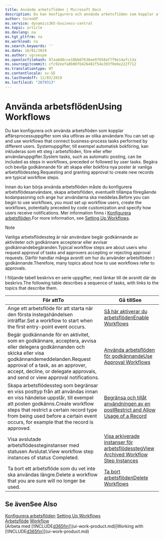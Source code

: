 ```yaml
---
title: Använda arbetsflöden | Microsoft Docs
description: Du kan konfigurera och använda arbetsflöden som kopplar affärsprocessuppgifter som ska utföras av olika användare. Systemuppgifter, till exempel automatisk bokföring, kan inkluderas som ett steg i arbetsflöden, före eller efter användaruppgifter. Begära och bevilja godkännande för att skapa eller bokföra nya poster är vanliga arbetsflödessteg.
author: SorenGP
ms.service: dynamics365-business-central
ms.topic: article
ms.devlang: na
ms.tgt_pltfrm: na
ms.workload: na
ms.search.keywords: ''
ms.date: 10/01/2019
ms.author: sgroespe
ms.openlocfilehash: 87aa8d8cce10bb07636ee97958af7f9e14afc13a
ms.sourcegitcommit: cfc92eefa8b06fb426482f54e393f0e6e222f712
ms.translationtype: HT
ms.contentlocale: sv-SE
ms.lasthandoff: 12/03/2019
ms.locfileid: "2879313"
---
```

# <a name="using-workflows"></a><span data-ttu-id="7d971-105">Använda arbetsflöden</span><span class="sxs-lookup"><span data-stu-id="7d971-105">Using Workflows</span></span>
<span data-ttu-id="7d971-106">Du kan konfigurera och använda arbetsflöden som kopplar affärsprocessuppgifter som ska utföras av olika användare.</span><span class="sxs-lookup"><span data-stu-id="7d971-106">You can set up and use workflows that connect business-process tasks performed by different users.</span></span> <span data-ttu-id="7d971-107">Systemuppgifter, till exempel automatisk bokföring, kan inkluderas som ett steg i arbetsflöden, före eller efter användaruppgifter.</span><span class="sxs-lookup"><span data-stu-id="7d971-107">System tasks, such as automatic posting, can be included as steps in workflows, preceded or followed by user tasks.</span></span> <span data-ttu-id="7d971-108">Begära och bevilja godkännande för att skapa eller bokföra nya poster är vanliga arbetsflödessteg.</span><span class="sxs-lookup"><span data-stu-id="7d971-108">Requesting and granting approval to create new records are typical workflow steps.</span></span>  

 <span data-ttu-id="7d971-109">Innan du kan börja använda arbetsflöden måste du konfigurera arbetsflödesanvändare, skapa arbetsflöden, eventuellt tillämpa föregående kodanpassning och ange hur användarna ska meddelas.</span><span class="sxs-lookup"><span data-stu-id="7d971-109">Before you can begin to use workflows, you must set up workflow users, create the workflows, potentially preceded by code customization and specify how users receive notifications.</span></span> <span data-ttu-id="7d971-110">Mer information finns i [Konfigurera arbetsflöden](across-set-up-workflows.md).</span><span class="sxs-lookup"><span data-stu-id="7d971-110">For more information, see [Setting Up Workflows](across-set-up-workflows.md).</span></span>  

> [!NOTE]  
>  <span data-ttu-id="7d971-111">Vanliga arbetsflödessteg är när användare begär godkännande av aktiviteter och godkännare accepterar eller avvisar godkännandebegäranden.</span><span class="sxs-lookup"><span data-stu-id="7d971-111">Typical workflow steps are about users who request approval of tasks and approvers accepting or rejecting approval requests.</span></span> <span data-ttu-id="7d971-112">Därför handlar många avsnitt om hur du använder arbetsflöden i godkännande.</span><span class="sxs-lookup"><span data-stu-id="7d971-112">Therefore, many topics about how to use workflows refer to approvals.</span></span>  

 <span data-ttu-id="7d971-113">I följande tabell beskrivs en serie uppgifter, med länkar till de avsnitt där de beskrivs.</span><span class="sxs-lookup"><span data-stu-id="7d971-113">The following table describes a sequence of tasks, with links to the topics that describe them.</span></span>  

|<span data-ttu-id="7d971-114">**För att**</span><span class="sxs-lookup"><span data-stu-id="7d971-114">**To**</span></span>|<span data-ttu-id="7d971-115">**Gå till**</span><span class="sxs-lookup"><span data-stu-id="7d971-115">**See**</span></span>|  
|------------|-------------|  
|<span data-ttu-id="7d971-116">Ange ett arbetsflöde för att starta när den första instegshändelsen inträffar.</span><span class="sxs-lookup"><span data-stu-id="7d971-116">Set a workflow to start when the first entry-point event occurs.</span></span>|[<span data-ttu-id="7d971-117">Så här aktiverar du arbetsflöden</span><span class="sxs-lookup"><span data-stu-id="7d971-117">Enable Workflows</span></span>](across-how-to-enable-workflows.md)|  
|<span data-ttu-id="7d971-118">Begär godkännande för en aktivitet, som en godkännare, acceptera, avvisa eller delegera godkännanden och skicka eller visa godkännandemeddelanden.</span><span class="sxs-lookup"><span data-stu-id="7d971-118">Request approval of a task, as an approver, accept, decline, or delegate approvals, and send or view approval notifications.</span></span>|[<span data-ttu-id="7d971-119">Använda arbetsflöden för godkännande</span><span class="sxs-lookup"><span data-stu-id="7d971-119">Use Approval Workflows</span></span>](across-how-use-approval-workflows.md)|  
|<span data-ttu-id="7d971-120">Skapa arbetsflödessteg som begränsar en viss posttyp från att användas innan en viss händelse uppstår, till exempel att posten godkänns.</span><span class="sxs-lookup"><span data-stu-id="7d971-120">Create workflow steps that restrict a certain record type from being used before a certain event occurs, for example that the record is approved.</span></span>|[<span data-ttu-id="7d971-121">Begränsa och tillåt användningen av en post</span><span class="sxs-lookup"><span data-stu-id="7d971-121">Restrict and Allow Usage of a Record</span></span>](across-how-to-restrict-and-allow-usage-of-a-record.md)|  
|<span data-ttu-id="7d971-122">Visa avslutade arbetsflödessteginstanser med statusen Avslutat.</span><span class="sxs-lookup"><span data-stu-id="7d971-122">View workflow step instances of status Completed.</span></span>|[<span data-ttu-id="7d971-123">Visa arkiverade instanser för arbetsflödessteg</span><span class="sxs-lookup"><span data-stu-id="7d971-123">View Archived Workflow Step Instances</span></span>](across-how-to-view-archived-workflow-step-instances.md)|  
|<span data-ttu-id="7d971-124">Ta bort ett arbetsflöde som du vet inte ska användas längre.</span><span class="sxs-lookup"><span data-stu-id="7d971-124">Delete a workflow that you are sure will no longer be used.</span></span>|[<span data-ttu-id="7d971-125">Ta bort arbetsflöden</span><span class="sxs-lookup"><span data-stu-id="7d971-125">Delete Workflows</span></span>](across-how-to-delete-workflows.md)|  

## <a name="see-also"></a><span data-ttu-id="7d971-126">Se även</span><span class="sxs-lookup"><span data-stu-id="7d971-126">See Also</span></span>  
<span data-ttu-id="7d971-127">[Konfigurera arbetsflöden](across-set-up-workflows.md) </span><span class="sxs-lookup"><span data-stu-id="7d971-127">[Setting Up Workflows](across-set-up-workflows.md) </span></span>  
<span data-ttu-id="7d971-128">[Arbetsflöde](across-workflow.md) </span><span class="sxs-lookup"><span data-stu-id="7d971-128">[Workflow](across-workflow.md) </span></span>  
<span data-ttu-id="7d971-129">[Arbeta med [!INCLUDE[d365fin](includes/d365fin_md.md)]](ui-work-product.md)</span><span class="sxs-lookup"><span data-stu-id="7d971-129">[Working with [!INCLUDE[d365fin](includes/d365fin_md.md)]](ui-work-product.md)</span></span>
